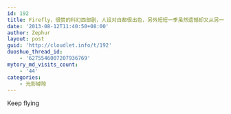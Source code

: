```yaml
---
id: 192
title: Firefly，很赞的科幻西部剧，人设对白都很出色，另外短短一季虽然遗憾却又从另一面保证了剧集的高质量
date: '2013-08-12T11:40:50+08:00'
author: Zephur
layout: post
guid: 'http://cloudlet.info/t/192'
duoshuo_thread_id:
    - '6275546007207936769'
mytory_md_visits_count:
    - '44'
categories:
    - 光影罅隙
---
```


Keep flying